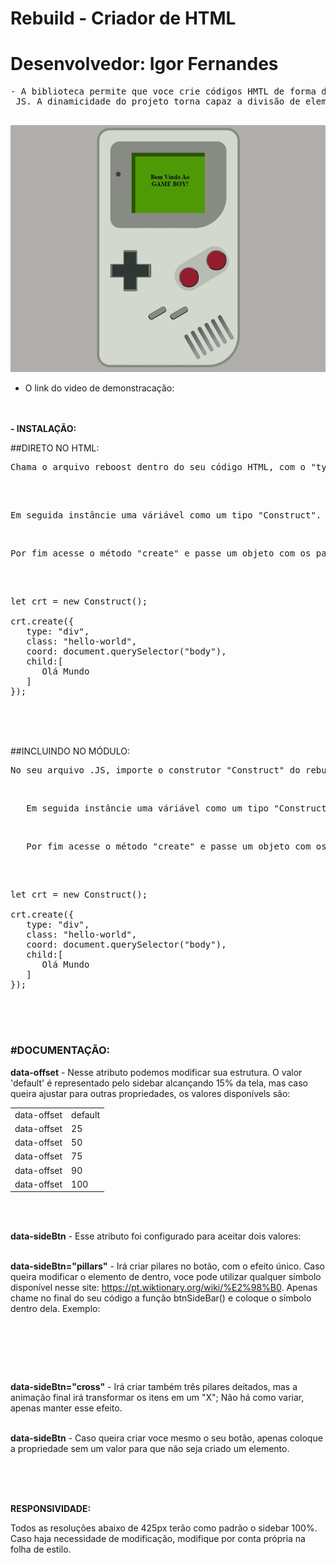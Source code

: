 # Rebuild - Criador de HTML
# Desenvolvedor: Igor Fernandes

<pre>
- A biblioteca permite que voce crie códigos HMTL de forma dinâmica, trazendo mais facilidade na implementação de códigos HTML pelo<br> JS. A dinamicidade do projeto torna capaz a divisão de elementos, com uma arquitetura fragmentada que irá ajudar a otimizar o desempenho e a organização de seus códigos. A sua estrutura basea-se numa arquitetura Do React, mas utilizando apenas recursos nativos do JS.<br>
</pre>



<img src="./screenshot.jpg" alt="screenshot of project">

- O link do video de demonstracação:



<br><br>
<strong>- INSTALAÇÃO:</strong> 

##DIRETO NO HTML: 
<pre>Chama o arquivo reboost dentro do seu código HTML, com o "type" definido como modulo: </br> <script src="yourpath/reboost.js" type="module"></script></pre> <br>

<pre>
Em seguida instâncie uma váriável como um tipo "Construct".
</pre><br>

<pre>Por fim acesse o método "create" e passe um objeto com os parâmetros para construir seus elementos html.</pre>
<br>

<pre>

let crt = new Construct();

crt.create({
   type: "div",
   class: "hello-world",
   coord: document.querySelector("body"),
   child:[
      <span>Olá Mundo</span>        
   ]
});
</pre>


<br><br><br>
 
##INCLUINDO NO MÓDULO: 
<pre>No seu arquivo .JS, importe o construtor "Construct" do rebuild</pre> <br>

<pre>
   Em seguida instâncie uma váriável como um tipo "Construct".
</pre><br>

<pre>
   Por fim acesse o método "create" e passe um objeto com os parâmetros para construir seus elementos html.
</pre>
<br>

<pre>

let crt = new Construct();

crt.create({
   type: "div",
   class: "hello-world",
   coord: document.querySelector("body"),
   child:[
      <span>Olá Mundo</span>        
   ]
});
</pre>


<br><br><br>


<strong><h3>#DOCUMENTAÇÃO:</h3></strong> 

<strong>data-offset</strong> - Nesse atributo podemos modificar sua estrutura. O valor 'default' é  representado pelo sidebar alcançando 15% da tela, mas caso queira ajustar para outras propriedades, os valores disponívels são:

<table>
  <tbody>
    <tr>
      <td>data-offset</td><td>default</td>
    </tr>
    <tr>
       <td>data-offset</td><td>25</td>
    </tr>
    <tr>
       <td>data-offset</td><td>50</td>
    </tr>
    <tr>
       <td>data-offset</td><td>75</td>
    </tr>
    <tr>
       <td>data-offset</td><td>90</td>
    </tr>
    <tr>
       <td>data-offset</td><td>100</td>
    </tr>
  </tbody>
</table>

<br> <br>




<strong>data-sideBtn</strong> - Esse atributo foi configurado para aceitar dois valores: <br><br>

<strong>data-sideBtn="pillars"</strong> - Irá criar pilares no botão, com o efeito único. Caso queira modificar o elemento de dentro, voce pode utilizar qualquer símbolo disponível nesse site: https://pt.wiktionary.org/wiki/%E2%98%B0. Apenas chame no final do seu código a função btnSideBar() e coloque o símbolo dentro dela. Exemplo: <br>

<pre>
<script> 
  btnSideBar('♅');
</script>
</pre>
<br> <br>

<strong>data-sideBtn="cross"</strong> - Irá criar também três pilares deitados, mas a animação final irá transformar os itens em um "X"; Não há como variar, apenas manter esse efeito.
<br> <br>

<strong>data-sideBtn</strong> - Caso queira criar voce mesmo o seu botão, apenas coloque a propriedade sem um valor para que não seja criado um elemento. 

<br><br><br>

<Strong>RESPONSIVIDADE:</strong>

Todos as resoluções abaixo de 425px terão como padrão o sidebar 100%. Caso haja necessidade de modificação, modifique por conta própria na folha de estilo. 


